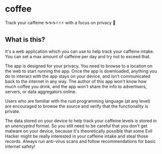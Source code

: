 # coffee

Track your caffeine ☕☕☕⚡⚡⚡ with a focus on privacy 🔏

## What is this?

It's a web application which you can use to help track your caffeine intake. You can set a max amount of caffeine per day and try not to exceed that.

The app is designed for your privacy. You need to browse to a location on the web to start running the app. Once the app is downloaded, anything you do to interact with the app stays on your device, and isn't communicated back to the internet in any way. The author of this app won't know how much coffee you drink, and the app won't share the info to advertisers, servers, or data aggregators online.

Users who are familiar with the rust programming language (at any level) are encouraged to browse the source and verify that the functionality is private.

The data stored on your device to help track your caffeine levels is stored in an _unencypted_ format. So you still need to be careful that you don't get malware on your device, because it's theoretically possible that some Evil Hacker might be really interested in your caffeine intake and steal those records. Always run anti-virus scans and follow recommendations for basic internet safety!
